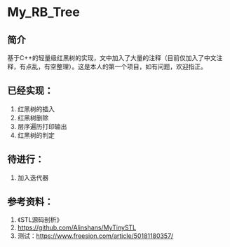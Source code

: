 # My_RB_Tree

简介
-----------------
基于C++的轻量级红黑树的实现，文中加入了大量的注释（目前仅加入了中文注释，有点乱，有空整理）。这是本人的第一个项目，如有问题，欢迎指正。


已经实现：
----------------
1. 红黑树的插入
2. 红黑树删除
2. 层序遍历打印输出
3. 红黑树的判定

待进行：
----------------
1. 加入迭代器


参考资料：
-----------------

1. 《STL源码剖析》
2.  https://github.com/Alinshans/MyTinySTL
3.  测试：https://www.freesion.com/article/50181180357/
